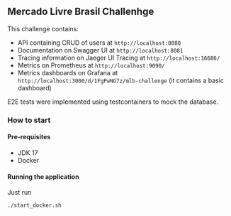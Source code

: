 ## Mercado Livre Brasil Challenhge
This challenge contains: 
- API containing CRUD of users at `http://localhost:8080`
- Documentation on Swagger UI at `http://localhost:8081`
- Tracing information on Jaeger UI Tracing at `http://localhost:16686/`
- Metrics on Prometheus at `http://localhost:9090/`
- Metrics dashboards on Grafana at `http://localhost:3000/d/1FgPwNG7z/mlb-challenge` (it contains a basic dashboard)

E2E tests were implemented using testcontainers to mock the database.

### How to start

#### Pre-requisites

- JDK 17
- Docker

#### Running the application

Just run
```
./start_docker.sh
```


